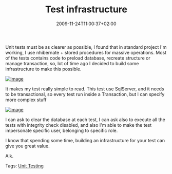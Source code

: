 ﻿---
title: "Test infrastructure"
description: ""
date: 2009-11-24T11:00:37+02:00
draft: false
tags: [Unit Testing]
categories: [Testing]
---
Unit tests must be as clearer as possible, I found that in standard project I'm working, I use nhibernate + stored procedures for massive operations. Most of the tests contains code to preload database, recreate structure or manage transaction, so, lot of time ago I decided to build some infrastructure to make this possible.

[![image](https://www.codewrecks.com/blog/wp-content/uploads/2009/11/image_thumb20.png "image")](https://www.codewrecks.com/blog/wp-content/uploads/2009/11/image20.png)

It makes my test really simple to read. This test use SqlServer, and it needs to be transactional, so every test run inside a Transaction, but I can specify more complex stuff

[![image](https://www.codewrecks.com/blog/wp-content/uploads/2009/11/image_thumb21.png "image")](https://www.codewrecks.com/blog/wp-content/uploads/2009/11/image21.png)

I can ask to clear the database at each test, I can ask also to execute all the tests with integrity check disabled, and also I'm able to make the test impersonate specific user, belonging to specific role.

I know that spending some time, building an infrastructure for your test can give you great value.

Alk.

Tags: [Unit Testing](http://technorati.com/tag/Unit%20Testing)
